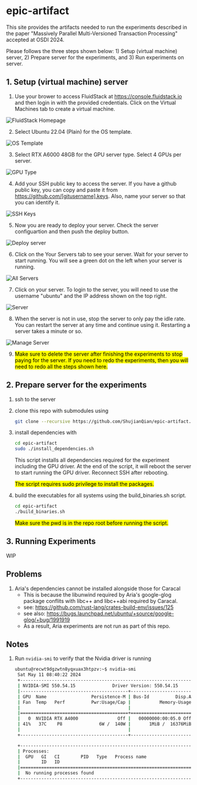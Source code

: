 # epic-artifact

This site provides the artifacts needed to run the experiments described in the paper "Massively Parallel Multi-Versioned Transaction Processing" accepted at OSDI 2024.

Please follows the three steps shown below: 1) Setup (virtual machine) server, 2) Prepare server for the experiments, and 3) Run experiments on server.

## 1. Setup (virtual machine) server

1. Use your brower to access FluidStack at https://console.fluidstack.io and then login in with the provided credentials. Click on the Virtual Machines tab to create a virtual machine.

![FluidStack Homepage](<figs/1-welcome.png>)

2. Select Ubuntu 22.04 (Plain) for the OS template.

![OS Template](<figs/2-os-template.png>)

3. Select RTX A6000 48GB for the GPU server type. Select 4 GPUs per server.

![GPU Type](<figs/3-gpu-selection.png>)

4. Add your SSH public key to access the server. If you have a github public key, you can copy and paste it from https://github.com/[gitusername].keys. Also, name your server so that you can identify it.

![SSH Keys](<figs/4-ssh-key.png>)

5. Now you are ready to deploy your server. Check the server configuartion and then push the deploy button.

![Deploy server](<figs/5-deploy.png>)

6. Click on the Your Servers tab to see your server. Wait for your server to start running. You will see a green dot on the left when your server is running.

![All Servers](<figs/6-all-servers.png>)

7. Click on your server. To login to the server, you will need to use the username "ubuntu" and the IP address shown on the top right.

![Server](<figs/7-server.png>)

8. When the server is not in use, stop the server to only pay the idle rate. You can restart the server at any time and continue using it. Restarting a server takes a minute or so.

![Manage Server](<figs/8-manage-server.png>)

9. <mark>Make sure to delete the server after finishing the experiments to stop paying for the server. If you need to redo the experiments, then you will need to redo all the steps shown here.</mark>

## 2. Prepare server for the experiments
1. ssh to the server
1. clone this repo with submodules using
   ```bash
   git clone --recursive https://github.com/ShujianQian/epic-artifact.git
   ```
1. install dependencies with
   ```bash
   cd epic-artifact
   sudo ./install_dependencies.sh
   ```
   This script installs all dependencies required for the experiment including the GPU driver. At the end of the script, it will reboot the server to start running the GPU driver. Reconnect SSH after rebooting.

   <mark>The script requires sudo privilege to install the packages.</mark>
1. build the executables for all systems using the build_binaries.sh script.
   ```bash
   cd epic-artifact
   ./build_binaries.sh
   ``` 
   <mark>Make sure the pwd is in the repo root before running the script.</mark>

## 3. Running Experiments
WIP


## Problems
1. Aria's dependencies cannot be installed alongside those for Caracal
    - This is because the libunwind required by Aria's google-glog package conflits with libc++ and libc++abi required by Caracal.
    - see: https://github.com/rust-lang/crates-build-env/issues/125
    - see also: https://bugs.launchpad.net/ubuntu/+source/google-glog/+bug/1991919
    - As a result, Aria experiments are not run as part of this repo.

## Notes
1. Run `nvidia-smi` to verify that the Nvidia driver is running
   ```bash
   ubuntu@recwt9dgzwtn8yqxuax3htpzv:~$ nvidia-smi
    Sat May 11 08:40:22 2024
    +-----------------------------------------------------------------------------------------+
    | NVIDIA-SMI 550.54.15              Driver Version: 550.54.15      CUDA Version: 12.4     |
    |-----------------------------------------+------------------------+----------------------+
    | GPU  Name                 Persistence-M | Bus-Id          Disp.A | Volatile Uncorr. ECC |
    | Fan  Temp   Perf          Pwr:Usage/Cap |           Memory-Usage | GPU-Util  Compute M. |
    |                                         |                        |               MIG M. |
    |=========================================+========================+======================|
    |   0  NVIDIA RTX A4000               Off |   00000000:00:05.0 Off |                  Off |
    | 41%   37C    P8              6W /  140W |       1MiB /  16376MiB |      0%      Default |
    |                                         |                        |                  N/A |
    +-----------------------------------------+------------------------+----------------------+

    +-----------------------------------------------------------------------------------------+
    | Processes:                                                                              |
    |  GPU   GI   CI        PID   Type   Process name                              GPU Memory |
    |        ID   ID                                                               Usage      |
    |=========================================================================================|
    |  No running processes found                                                             |
    +-----------------------------------------------------------------------------------------+
   ```
